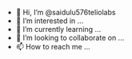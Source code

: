 - 👋 Hi, I’m @saidulu576teliolabs
- 👀 I’m interested in ...
- 🌱 I’m currently learning ...
- 💞️ I’m looking to collaborate on ...
- 📫 How to reach me ...

<!---
saidulu576teliolabs/saidulu576teliolabs is a ✨ special ✨ repository because its `README.md` (this file) appears on your GitHub profile.
You can click the Preview link to take a look at your changes.
--->
